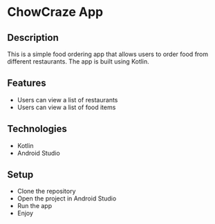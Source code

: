# ChowCraze App

## Description

This is a simple food ordering app that allows users to order food from different restaurants. The app is built using Kotlin.

## Features

- Users can view a list of restaurants
- Users can view a list of food items

## Technologies

- Kotlin
- Android Studio

## Setup

- Clone the repository
- Open the project in Android Studio
- Run the app
- Enjoy

